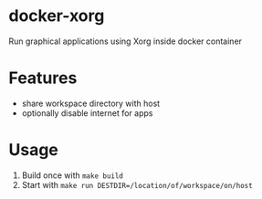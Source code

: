 # docker-xorg

Run graphical applications using Xorg inside docker container

# Features

- share workspace directory with host
- optionally disable internet for apps

# Usage

1. Build once with `make build`
2. Start with `make run DESTDIR=/location/of/workspace/on/host`
